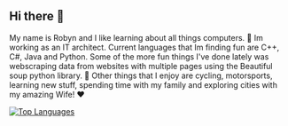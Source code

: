 ## Hi there 👋

My name is Robyn and I like learning about all things computers. 🔭 Im working as an IT architect. Current languages that Im finding fun are C++, C#, Java and Python. Some of the more fun things I've done lately was webscraping data from websites with multiple pages using the Beautiful soup python library. 🌱 Other things that I enjoy are cycling, motorsports, learning new stuff, spending time with my family and exploring cities with my amazing Wife! ❤️



<a href="https://github.com/RobynDoyle" align="left"><img src="https://github-readme-stats.vercel.app/api/top-langs/?username=RobynDoyle&langs_count=10&title_color=0891b2&text_color=ffffff&icon_color=0891b2&bg_color=1c1917&hide_border=true&locale=en&custom_title=Top%20%Languages" alt="Top Languages" /></a>

 <!--                 
<p align="left"> <a href="https://www.github.com/RobynDoyle" target="_blank" rel="noreferrer"> <picture> <source media="(prefers-color-scheme: dark)" srcset="https://raw.githubusercontent.com/danielcranney/readme-generator/main/public/icons/socials/github-dark.svg" /> <source media="(prefers-color-scheme: light)" srcset="https://raw.githubusercontent.com/danielcranney/readme-generator/main/public/icons/socials/github.svg" /> <img src="https://raw.githubusercontent.com/danielcranney/readme-generator/main/public/icons/socials/github.svg" width="32" height="32" /> </picture> </a></p>
-->

<!--
**RobynDoyle/RobynDoyle** is a ✨ _special_ ✨ repository because its `README.md` (this file) appears on your GitHub profile.

Here are some ideas to get you started:

- 🔭 I’m currently working on ...
- 🌱 I’m currently learning ...
- 👯 I’m looking to collaborate on ...
- 🤔 I’m looking for help with ...
- 💬 Ask me about ...
- 📫 How to reach me: ...
- 😄 Pronouns: ...
- ⚡ Fun fact: ...
-->
